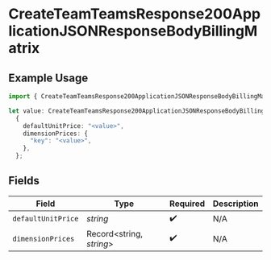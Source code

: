# CreateTeamTeamsResponse200ApplicationJSONResponseBodyBillingMatrix

## Example Usage

```typescript
import { CreateTeamTeamsResponse200ApplicationJSONResponseBodyBillingMatrix } from "@simplesagar/vercel/models/createteamop.js";

let value: CreateTeamTeamsResponse200ApplicationJSONResponseBodyBillingMatrix =
  {
    defaultUnitPrice: "<value>",
    dimensionPrices: {
      "key": "<value>",
    },
  };
```

## Fields

| Field                    | Type                     | Required                 | Description              |
| ------------------------ | ------------------------ | ------------------------ | ------------------------ |
| `defaultUnitPrice`       | *string*                 | :heavy_check_mark:       | N/A                      |
| `dimensionPrices`        | Record<string, *string*> | :heavy_check_mark:       | N/A                      |